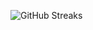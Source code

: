 ![GitHub Streaks](https://github-streaks-mqc9.onrender.com/streak/happilli/image?theme=midnight&cache_bust=1743573392&lang=ja)
